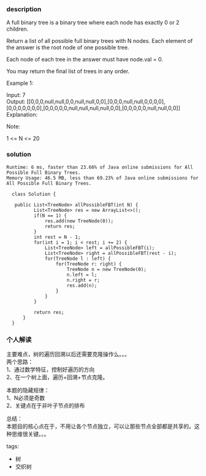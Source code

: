 ### description    
  A full binary tree is a binary tree where each node has exactly 0 or 2 children.  
    
  Return a list of all possible full binary trees with N nodes.  Each element of the answer is the root node of one possible tree.  
    
  Each node of each tree in the answer must have node.val = 0.  
    
  You may return the final list of trees in any order.  
    
     
    
  Example 1:  
    
  Input: 7  
  Output: [[0,0,0,null,null,0,0,null,null,0,0],[0,0,0,null,null,0,0,0,0],[0,0,0,0,0,0,0],[0,0,0,0,0,null,null,null,null,0,0],[0,0,0,0,0,null,null,0,0]]  
  Explanation:  
    
     
    
  Note:  
    
  1 <= N <= 20  
### solution    
```    
Runtime: 6 ms, faster than 23.66% of Java online submissions for All Possible Full Binary Trees.  
Memory Usage: 46.5 MB, less than 69.23% of Java online submissions for All Possible Full Binary Trees.  
  
  class Solution {  
       
   public List<TreeNode> allPossibleFBT(int N) {  
          List<TreeNode> res = new ArrayList<>();  
          if(N == 1) {  
              res.add(new TreeNode(0));  
              return res;  
          }  
          int rest = N - 1;  
          for(int i = 1; i < rest; i += 2) {  
              List<TreeNode> left = allPossibleFBT(i);  
              List<TreeNode> right = allPossibleFBT(rest - i);  
              for(TreeNode l : left) {  
                  for(TreeNode r: right) {  
                      TreeNode n = new TreeNode(0);  
                      n.left = l;  
                      n.right = r;  
                      res.add(n);  
                  }  
              }  
          }  
    
          return res;  
      }  
  }  
```    
    
### 个人解读    
  主要难点，树的遍历回溯以后还需要克隆操作么。。。  
  两个思路：  
  1、通过数学特征，控制好遍历的方向  
  2、在一个树上面，遍历+回溯+节点克隆。  
    
  本题的隐藏规律：  
  1、N必须是奇数  
  2、关键点在于非叶子节点的排布  
    
  总结：  
  本题目的核心点在于，不用让各个节点独立，可以让那些节点全部都是共享的。这种思维很关键。。。  
    
tags:    
  -  树  
  -  交织树  
